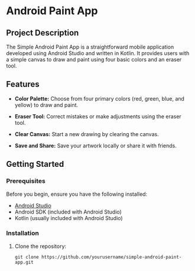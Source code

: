# Android Paint App

## Project Description

The Simple Android Paint App is a straightforward mobile application developed using Android Studio and written in Kotlin. It provides users with a simple canvas to draw and paint using four basic colors and an eraser tool.

## Features

- **Color Palette:** Choose from four primary colors (red, green, blue, and yellow) to draw and paint.

- **Eraser Tool:** Correct mistakes or make adjustments using the eraser tool.

- **Clear Canvas:** Start a new drawing by clearing the canvas.

- **Save and Share:** Save your artwork locally or share it with friends.

## Getting Started

### Prerequisites

Before you begin, ensure you have the following installed:

- [Android Studio](https://developer.android.com/studio)
- Android SDK (included with Android Studio)
- Kotlin (usually included with Android Studio)

### Installation

1. Clone the repository:

   ```shell
   git clone https://github.com/yourusername/simple-android-paint-app.git
